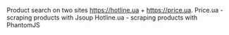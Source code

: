 Product search on two sites https://hotline.ua + https://price.ua.
Price.ua - scraping products with Jsoup
Hotline.ua - scraping products with PhantomJS
